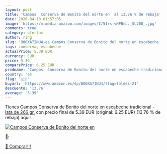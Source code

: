 ```yaml
---
layout: post
title: 'Campos  Conserva de Bonito del norte en  al 13.76 % de rebaja'
date: 2020-04-18 01:57:05
image: 'https://m.media-amazon.com/images/I/51rs-vHPBcL._SL200_.jpg'
comments: true
category: ofertas
author: ring
slug: 'B00XA7INU4-es Campos Conserva de Bonito del norte en escabeche...'
tags: conserva, escabeche
actualPrice: 5.39 EUR
currency: EUR
price: 5.39
comparePrice: 6.25 EUR
prodname: 'Campos  Conserva de Bonito del norte en escabeche tradicional  - lata de 266 gr.'
country: 'es'
flag: '🇪🇸'
buyurl: 'https://www.amazon.es/dp/B00XA7INU4/?tag=tolees-21'
descuento: '13.76'
average: '5.39'
---
```


Tienes [Campos  Conserva de Bonito del norte en escabeche tradicional  - lata de 266 gr.](https://www.amazon.es/dp/B00XA7INU4/?tag=tolees-21) con precio final de  5.39 EUR (original: 6.25 EUR) (13.76 %  de rebaja) aqui!

[![Campos  Conserva de Bonito del norte en ](https://m.media-amazon.com/images/I/51rs-vHPBcL._SL200_.jpg)](https://www.amazon.es/dp/B00XA7INU4/?tag=tolees-21)

🔎:


[🛒 Comprar!!!](https://www.amazon.es/dp/B00XA7INU4/?tag=tolees-21)
